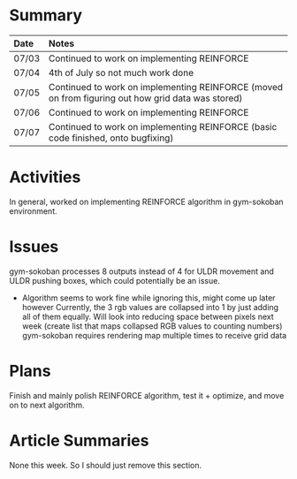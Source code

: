 # Summary

| Date  | Notes
| :---- | :----
| 07/03 | Continued to work on implementing REINFORCE
| 07/04 | 4th of July so not much work done
| 07/05 | Continued to work on implementing REINFORCE (moved on from figuring out how grid data was stored)
| 07/06 | Continued to work on implementing REINFORCE
| 07/07 | Continued to work on implementing REINFORCE (basic code finished, onto bugfixing)

# Activities

In general, worked on implementing REINFORCE algorithm in gym-sokoban environment.

# Issues

gym-sokoban processes 8 outputs instead of 4 for ULDR movement and ULDR pushing boxes, which could potentially be an issue.
- Algorithm seems to work fine while ignoring this, might come up later however
Currently, the 3 rgb values are collapsed into 1 by just adding all of them equally. Will look into reducing space between pixels next week (create list that maps collapsed RGB values to counting numbers)
gym-sokoban requires rendering map multiple times to receive grid data

# Plans

Finish and mainly polish REINFORCE algorithm, test it + optimize, and move on to next algorithm.

# Article Summaries

None this week. So I should just remove this section.
